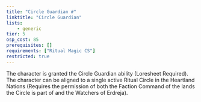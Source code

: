 ```yaml
---
title: "Circle Guardian #"
linktitle: "Circle Guardian"
lists:
    - generic
tier: 5
osp_cost: 85
prerequisites: []
requirements: ["Ritual Magic CS"]
restricted: true
---
```

The character is granted the Circle Guardian ability (Loresheet Required). The character can be aligned to a single active Ritual Circle in the Heartland Nations (Requires the permission of both the Faction Command of the lands the Circle is part of and the Watchers of Erdreja).